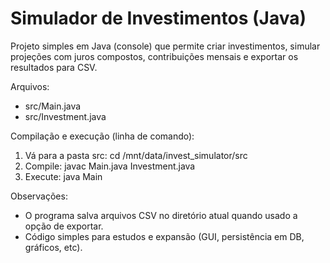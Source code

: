 Simulador de Investimentos (Java)
=================================

Projeto simples em Java (console) que permite criar investimentos, simular projeções com juros compostos,
contribuições mensais e exportar os resultados para CSV.

Arquivos:
- src/Main.java
- src/Investment.java

Compilação e execução (linha de comando):
1. Vá para a pasta src:
   cd /mnt/data/invest_simulator/src
2. Compile:
   javac Main.java Investment.java
3. Execute:
   java Main

Observações:
- O programa salva arquivos CSV no diretório atual quando usado a opção de exportar.
- Código simples para estudos e expansão (GUI, persistência em DB, gráficos, etc).